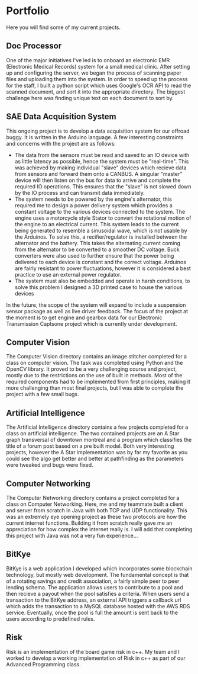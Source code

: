 # Portfolio
Here you will find some of my current projects.


## Doc Processor
One of the major initiatives I've led is to onboard an electronic EMR (Electronic Medical Records) system for a small medical clinic. After setting up and configuring the server, we began the process of scanning paper files and uploading them into the system. 
In order to speed up the process for the staff, I built a python script which uses Google's OCR API to read the scanned document, and sort it into the appropriate directory. 
The biggest challenge here was finding unique text on each document to sort by.

## SAE Data Acquisition System
This ongoing project is to develop a data acquisition system for our offroad buggy. It is written in the Arduino language. 
A few interesting constraints and concerns with the project are as follows: 
- The data from the sensors must be read and saved to an IO device with as little latency as possible, hence the system must be        "real-time". This was achieved by making individual "slave" devices which recieve data from sensors and forward them onto a CANBUS.   A singular "master" device will then listen on the bus for data to arrive and complete the required IO operations. This ensures that the "slave" is not slowed down by the IO process and can transmit data immediately. 
- The system needs to be powered by the engine's alternator, this required me to design a power delivery system which provides a constant voltage to the various devices connected to the system. The engine uses a motorcycle style Stator to convert the rotational motion of the engine to an electrical current. This system leads to the current being generated to resemble a sinusoidal wave, which is not usable by the Arduinos. To solve this, a recifier/regulator is installed between the alternator and the battery. This takes the alternating current coming from the alternator to be converted to a smoother DC voltage. Buck converters were also used to further ensure that the power being delivered to each device is constant and the correct voltage. Arduinos are fairly resistant to power fluctuations, however it is considered a best practice to use an external power regulator. 
- The system must also be embedded and operate in harsh conditions, to solve this problem I designed a 3D printed case to house the various devices
  
In the future, the scope of the system will expand to include a suspension sensor package as well as live driver feedback. The focus of the project at the moment is to get engine and gearbox data for our Electronic Transmission Captsone project which is currently under development. 

## Computer Vision 
The Computer Vision directory contains an image stitcher completed for a class on computer vision. The task was completed using Python and the OpenCV library. It proved to be a very challenging course and project, mostly due to the restrictions on
the use of built in methods. Most of the required components had to be implemented from first principles, making it more challenging than most final projects,
but I was able to complete the project with a few small bugs. 

## Artificial Intelligence 
The Artificial Intelligence directory contains a few projects completed for a class on artificial intelligence. The two contained projects are an A Star graph transversal of downtown montreal and a program which classifies the title of a forum post based on a pre built model.
Both very interesting projects, however the A Star implementation was by far my favorite as you could see the algo get better and better at pathfinding as the parameters were tweaked and bugs were fixed. 

## Computer Networking 
The Computer Networking directory contains a project completed for a class on Computer Networking. Here, me and my teammate built a client and server from scratch in Java with both TCP and UDP functionality. This was an extremely eye opening project as these two protocols are how the current internet functions. 
Building it from scratch really gave me an appreciation for how complex the internet really is. I will add that completing this project with Java was not a very fun experience...

## BitKye 
BitKye is a web application I developed which incorporates some blockchain technology, but mostly web development. The fundamental concept is that of a rotating savings and credit association, a fairly simple peer to peer lending schema.
The application allows users to contribute to a pool and then recieve a payout when the pool satisfies a criteria.
When users send a transaction to the BitKye address, an external API triggers a callback url which adds the transaction to a
MySQL database hosted with the AWS RDS service. Eventually, once the pool is full the amount is sent back to the users according to predefined rules. 


## Risk 
Risk is an implementation of the board game risk in c++. My team and I worked to develop a working implementation of Risk in c++ as part of our Advanced Programming class.



  
